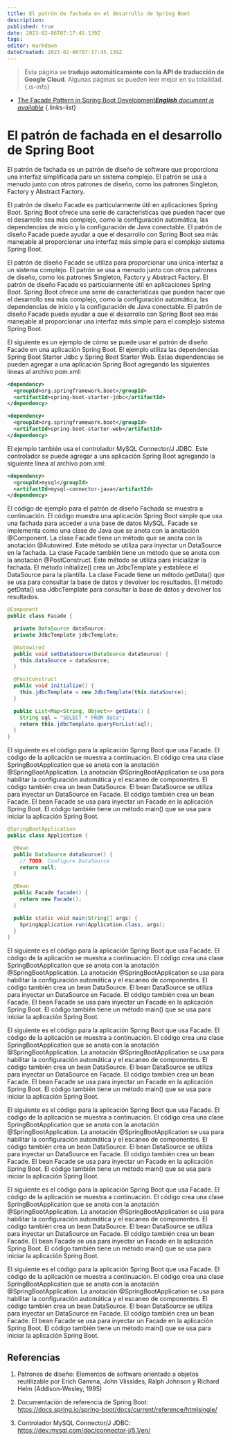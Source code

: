 ```yaml
---
title: El patrón de fachada en el desarrollo de Spring Boot
description: 
published: true
date: 2023-02-06T07:17:45.139Z
tags: 
editor: markdown
dateCreated: 2023-02-06T07:17:45.139Z
---
```


> Esta página se **tradujo automáticamente con la API de traducción de Google Cloud**.
Algunas páginas se pueden leer mejor en su totalidad.{.is-info}



- [The Facade Pattern in Spring Boot Development***English** document is available*](/en/Knowledge-base/Spring-Boot/the-facade-pattern-in-spring-boot-development)
{.links-list}


# El patrón de fachada en el desarrollo de Spring Boot

El patrón de fachada es un patrón de diseño de software que proporciona una interfaz simplificada para un sistema complejo. El patrón se usa a menudo junto con otros patrones de diseño, como los patrones Singleton, Factory y Abstract Factory.

El patrón de diseño Facade es particularmente útil en aplicaciones Spring Boot. Spring Boot ofrece una serie de características que pueden hacer que el desarrollo sea más complejo, como la configuración automática, las dependencias de inicio y la configuración de Java conectable. El patrón de diseño Facade puede ayudar a que el desarrollo con Spring Boot sea más manejable al proporcionar una interfaz más simple para el complejo sistema Spring Boot.

El patrón de diseño Facade se utiliza para proporcionar una única interfaz a un sistema complejo. El patrón se usa a menudo junto con otros patrones de diseño, como los patrones Singleton, Factory y Abstract Factory. El patrón de diseño Facade es particularmente útil en aplicaciones Spring Boot. Spring Boot ofrece una serie de características que pueden hacer que el desarrollo sea más complejo, como la configuración automática, las dependencias de inicio y la configuración de Java conectable. El patrón de diseño Facade puede ayudar a que el desarrollo con Spring Boot sea más manejable al proporcionar una interfaz más simple para el complejo sistema Spring Boot.

El siguiente es un ejemplo de cómo se puede usar el patrón de diseño Facade en una aplicación Spring Boot. El ejemplo utiliza las dependencias Spring Boot Starter Jdbc y Spring Boot Starter Web. Estas dependencias se pueden agregar a una aplicación Spring Boot agregando las siguientes líneas al archivo pom.xml:

```xml
<dependency>
  <groupId>org.springframework.boot</groupId>
  <artifactId>spring-boot-starter-jdbc</artifactId>
</dependency>

<dependency>
  <groupId>org.springframework.boot</groupId>
  <artifactId>spring-boot-starter-web</artifactId>
</dependency>
```

El ejemplo también usa el controlador MySQL Connector/J JDBC. Este controlador se puede agregar a una aplicación Spring Boot agregando la siguiente línea al archivo pom.xml:

```xml
<dependency>
  <groupId>mysql</groupId>
  <artifactId>mysql-connector-java</artifactId>
</dependency>
```

El código de ejemplo para el patrón de diseño Fachada se muestra a continuación. El código muestra una aplicación Spring Boot simple que usa una fachada para acceder a una base de datos MySQL. Facade se implementa como una clase de Java que se anota con la anotación @Component. La clase Facade tiene un método que se anota con la anotación @Autowired. Este método se utiliza para inyectar un DataSource en la fachada. La clase Facade también tiene un método que se anota con la anotación @PostConstruct. Este método se utiliza para inicializar la fachada. El método initialize() crea un JdbcTemplate y establece el DataSource para la plantilla. La clase Facade tiene un método getData() que se usa para consultar la base de datos y devolver los resultados. El método getData() usa JdbcTemplate para consultar la base de datos y devolver los resultados.

```java
@Component
public class Facade {

  private DataSource dataSource;
  private JdbcTemplate jdbcTemplate;

  @Autowired
  public void setDataSource(DataSource dataSource) {
    this.dataSource = dataSource;
  }

  @PostConstruct
  public void initialize() {
    this.jdbcTemplate = new JdbcTemplate(this.dataSource);
  }

  public List<Map<String, Object>> getData() {
    String sql = "SELECT * FROM data";
    return this.jdbcTemplate.queryForList(sql);
  }
}
```

El siguiente es el código para la aplicación Spring Boot que usa Facade. El código de la aplicación se muestra a continuación. El código crea una clase SpringBootApplication que se anota con la anotación @SpringBootApplication. La anotación @SpringBootApplication se usa para habilitar la configuración automática y el escaneo de componentes. El código también crea un bean DataSource. El bean DataSource se utiliza para inyectar un DataSource en Facade. El código también crea un bean Facade. El bean Facade se usa para inyectar un Facade en la aplicación Spring Boot. El código también tiene un método main() que se usa para iniciar la aplicación Spring Boot.

```java
@SpringBootApplication
public class Application {

  @Bean
  public DataSource dataSource() {
    // TODO: Configure DataSource
    return null;
  }

  @Bean
  public Facade facade() {
    return new Facade();
  }

  public static void main(String[] args) {
    SpringApplication.run(Application.class, args);
  }
}
```

El siguiente es el código para la aplicación Spring Boot que usa Facade. El código de la aplicación se muestra a continuación. El código crea una clase SpringBootApplication que se anota con la anotación @SpringBootApplication. La anotación @SpringBootApplication se usa para habilitar la configuración automática y el escaneo de componentes. El código también crea un bean DataSource. El bean DataSource se utiliza para inyectar un DataSource en Facade. El código también crea un bean Facade. El bean Facade se usa para inyectar un Facade en la aplicación Spring Boot. El código también tiene un método main() que se usa para iniciar la aplicación Spring Boot.

El siguiente es el código para la aplicación Spring Boot que usa Facade. El código de la aplicación se muestra a continuación. El código crea una clase SpringBootApplication que se anota con la anotación @SpringBootApplication. La anotación @SpringBootApplication se usa para habilitar la configuración automática y el escaneo de componentes. El código también crea un bean DataSource. El bean DataSource se utiliza para inyectar un DataSource en Facade. El código también crea un bean Facade. El bean Facade se usa para inyectar un Facade en la aplicación Spring Boot. El código también tiene un método main() que se usa para iniciar la aplicación Spring Boot.

El siguiente es el código para la aplicación Spring Boot que usa Facade. El código de la aplicación se muestra a continuación. El código crea una clase SpringBootApplication que se anota con la anotación @SpringBootApplication. La anotación @SpringBootApplication se usa para habilitar la configuración automática y el escaneo de componentes. El código también crea un bean DataSource. El bean DataSource se utiliza para inyectar un DataSource en Facade. El código también crea un bean Facade. El bean Facade se usa para inyectar un Facade en la aplicación Spring Boot. El código también tiene un método main() que se usa para iniciar la aplicación Spring Boot.

El siguiente es el código para la aplicación Spring Boot que usa Facade. El código de la aplicación se muestra a continuación. El código crea una clase SpringBootApplication que se anota con la anotación @SpringBootApplication. La anotación @SpringBootApplication se usa para habilitar la configuración automática y el escaneo de componentes. El código también crea un bean DataSource. El bean DataSource se utiliza para inyectar un DataSource en Facade. El código también crea un bean Facade. El bean Facade se usa para inyectar un Facade en la aplicación Spring Boot. El código también tiene un método main() que se usa para iniciar la aplicación Spring Boot.

El siguiente es el código para la aplicación Spring Boot que usa Facade. El código de la aplicación se muestra a continuación. El código crea una clase SpringBootApplication que se anota con la anotación @SpringBootApplication. La anotación @SpringBootApplication se usa para habilitar la configuración automática y el escaneo de componentes. El código también crea un bean DataSource. El bean DataSource se utiliza para inyectar un DataSource en Facade. El código también crea un bean Facade. El bean Facade se usa para inyectar un Facade en la aplicación Spring Boot. El código también tiene un método main() que se usa para iniciar la aplicación Spring Boot.


## Referencias

1. Patrones de diseño: Elementos de software orientado a objetos reutilizable por Erich Gamma, John Vlissides, Ralph Johnson y Richard Helm (Addison-Wesley, 1995)

2. Documentación de referencia de Spring Boot: https://docs.spring.io/spring-boot/docs/current/reference/htmlsingle/

3. Controlador MySQL Connector/J JDBC: https://dev.mysql.com/doc/connector-j/5.1/en/
